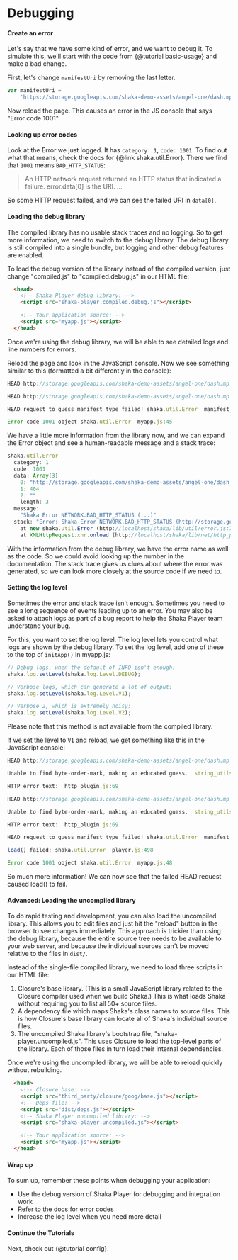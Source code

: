 # Debugging

#### Create an error

Let's say that we have some kind of error, and we want to debug it.
To simulate this, we'll start with the code from {@tutorial basic-usage}
and make a bad change.

First, let's change `manifestUri` by removing the last letter.

```js
var manifestUri =
    'https://storage.googleapis.com/shaka-demo-assets/angel-one/dash.mp';
```

Now reload the page.  This causes an error in the JS console that says "Error
code 1001".


#### Looking up error codes

Look at the Error we just logged.  It has `category: 1`, `code: 1001`.  To find
out what that means, check the docs for {@link shaka.util.Error}.  There we find
that `1001` means `BAD_HTTP_STATUS`:

> An HTTP network request returned an HTTP status that indicated a failure.
> error.data[0] is the URI.
> ...

So some HTTP request failed, and we can see the failed URI in `data[0]`.


#### Loading the debug library

The compiled library has no usable stack traces and no logging.  So to get more
information, we need to switch to the debug library.  The debug library is still
compiled into a single bundle, but logging and other debug features are enabled.

To load the debug version of the library instead of the compiled version, just
change "compiled.js" to "compiled.debug.js" in our HTML file:

```html
  <head>
    <!-- Shaka Player debug library: -->
    <script src="shaka-player.compiled.debug.js"></script>

    <!-- Your application source: -->
    <script src="myapp.js"></script>
  </head>
```

Once we're using the debug library, we will be able to see detailed logs and
line numbers for errors.


Reload the page and look in the JavaScript console.  Now we see something
similar to this (formatted a bit differently in the console):

```js
HEAD http://storage.googleapis.com/shaka-demo-assets/angel-one/dash.mp 404 (Not Found)  http_plugin.js:94

HEAD http://storage.googleapis.com/shaka-demo-assets/angel-one/dash.mp 404 (Not Found)  http_plugin.js:94

HEAD request to guess manifest type failed! shaka.util.Error  manifest_parser.js:179

Error code 1001 object shaka.util.Error  myapp.js:45
```

We have a little more information from the library now, and we can expand the
Error object and see a human-readable message and a stack trace:

```js
shaka.util.Error
  category: 1
  code: 1001
  data: Array[3]
    0: "http://storage.googleapis.com/shaka-demo-assets/angel-one/dash.mp"
    1: 404
    2: ""
    length: 3
  message:
    "Shaka Error NETWORK.BAD_HTTP_STATUS (...)"
  stack: "Error: Shaka Error NETWORK.BAD_HTTP_STATUS (http://storage.googleapis.com/shaka-demo-assets/angel-one/dash.mp,404,)
    at new shaka.util.Error (http://localhost/shaka/lib/util/error.js:77:13)
    at XMLHttpRequest.xhr.onload (http://localhost/shaka/lib/net/http_plugin.js:70:16)"
```

With the information from the debug library, we have the error name as well as
the code.  So we could avoid looking up the number in the documentation.  The
stack trace gives us clues about where the error was generated, so we can look
more closely at the source code if we need to.


#### Setting the log level

Sometimes the error and stack trace isn't enough.  Sometimes you need to see a
long sequence of events leading up to an error.  You may also be asked to attach
logs as part of a bug report to help the Shaka Player team understand your bug.

For this, you want to set the log level.  The log level lets you control what
logs are shown by the debug library.  To set the log level, add one of these to
the top of `initApp()` in myapp.js:

```js
// Debug logs, when the default of INFO isn't enough:
shaka.log.setLevel(shaka.log.Level.DEBUG);

// Verbose logs, which can generate a lot of output:
shaka.log.setLevel(shaka.log.Level.V1);

// Verbose 2, which is extremely noisy:
shaka.log.setLevel(shaka.log.Level.V2);
```

Please note that this method is not available from the compiled library.

If we set the level to `V1` and reload, we get something like this in the
JavaScript console:

```js
HEAD http://storage.googleapis.com/shaka-demo-assets/angel-one/dash.mp 404 (Not Found)  http_plugin.js:94

Unable to find byte-order-mark, making an educated guess.  string_utils.js:130

HTTP error text:  http_plugin.js:69

HEAD http://storage.googleapis.com/shaka-demo-assets/angel-one/dash.mp 404 (Not Found)  http_plugin.js:94

Unable to find byte-order-mark, making an educated guess.  string_utils.js:130

HTTP error text:  http_plugin.js:69

HEAD request to guess manifest type failed! shaka.util.Error  manifest_parser.js:179

load() failed: shaka.util.Error  player.js:498

Error code 1001 object shaka.util.Error  myapp.js:48
```

So much more information!  We can now see that the failed HEAD request caused
load() to fail.


#### Advanced: Loading the uncompiled library

To do rapid testing and development, you can also load the uncompiled library.
This allows you to edit files and just hit the "reload" button in the browser
to see changes immediately.  This approach is trickier than using the debug
library, because the entire source tree needs to be available to your web
server, and because the individual sources can't be moved relative to the files
in `dist/`.

Instead of the single-file compiled library, we need to load three scripts in
our HTML file:

1. Closure's base library.  (This is a small JavaScript library related to the
   Closure compiler used when we build Shaka.)  This is what loads Shaka without
   requiring you to list all 50+ source files.
2. A dependency file which maps Shaka's class names to source files.  This is
   how Closure's base library can locate all of Shaka's individual source files.
3. The uncompiled Shaka library's bootstrap file, "shaka-player.uncompiled.js".
   This uses Closure to load the top-level parts of the library.  Each of those
   files in turn load their internal dependencies.

Once we're using the uncompiled library, we will be able to reload quickly
without rebuilding.

```html
  <head>
    <!-- Closure base: -->
    <script src="third_party/closure/goog/base.js"></script>
    <!-- Deps file: -->
    <script src="dist/deps.js"></script>
    <!-- Shaka Player uncompiled library: -->
    <script src="shaka-player.uncompiled.js"></script>

    <!-- Your application source: -->
    <script src="myapp.js"></script>
  </head>
```


#### Wrap up

To sum up, remember these points when debugging your application:

 - Use the debug version of Shaka Player for debugging and integration work
 - Refer to the docs for error codes
 - Increase the log level when you need more detail


#### Continue the Tutorials

Next, check out {@tutorial config}.
